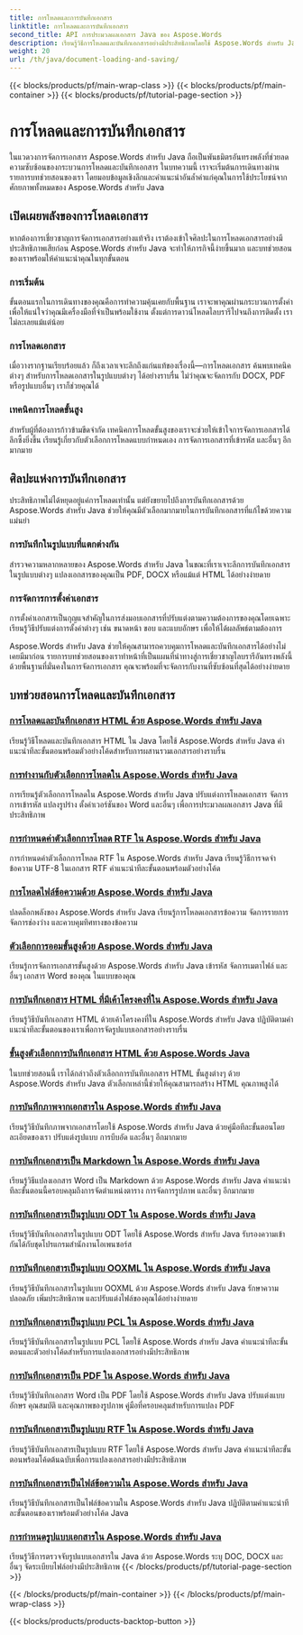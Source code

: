 ```yaml
---
title: การโหลดและการบันทึกเอกสาร
linktitle: การโหลดและการบันทึกเอกสาร
second_title: API การประมวลผลเอกสาร Java ของ Aspose.Words
description: เรียนรู้วิธีการโหลดและบันทึกเอกสารอย่างมีประสิทธิภาพโดยใช้ Aspose.Words สำหรับ Java ในรายการบทช่วยสอนที่ครอบคลุมของเรา เชี่ยวชาญการจัดการเอกสารได้อย่างง่ายดาย
weight: 20
url: /th/java/document-loading-and-saving/
---
```


{{< blocks/products/pf/main-wrap-class >}}
{{< blocks/products/pf/main-container >}}
{{< blocks/products/pf/tutorial-page-section >}}

# การโหลดและการบันทึกเอกสาร



ในแวดวงการจัดการเอกสาร Aspose.Words สำหรับ Java ถือเป็นพันธมิตรอันทรงพลังที่ช่วยลดความซับซ้อนของกระบวนการโหลดและบันทึกเอกสาร ในบทความนี้ เราจะเริ่มต้นการเดินทางผ่านรายการบทช่วยสอนของเรา โดยมอบข้อมูลเชิงลึกและคำแนะนำอันล้ำค่าแก่คุณในการใช้ประโยชน์จากศักยภาพทั้งหมดของ Aspose.Words สำหรับ Java

## เปิดเผยพลังของการโหลดเอกสาร

หากต้องการเชี่ยวชาญการจัดการเอกสารอย่างแท้จริง เราต้องเข้าใจศิลปะในการโหลดเอกสารอย่างมีประสิทธิภาพเสียก่อน Aspose.Words สำหรับ Java จะทำให้ภารกิจนี้ง่ายขึ้นมาก และบทช่วยสอนของเราพร้อมให้คำแนะนำคุณในทุกขั้นตอน

### การเริ่มต้น

ขั้นตอนแรกในการเดินทางของคุณคือการทำความคุ้นเคยกับพื้นฐาน เราจะพาคุณผ่านกระบวนการตั้งค่าเพื่อให้แน่ใจว่าคุณมีเครื่องมือที่จำเป็นพร้อมใช้งาน ตั้งแต่การดาวน์โหลดไลบรารีไปจนถึงการติดตั้ง เราไม่ละเลยแม้แต่น้อย

### การโหลดเอกสาร

เมื่อวางรากฐานเรียบร้อยแล้ว ก็ถึงเวลาเจาะลึกถึงแก่นแท้ของเรื่องนี้—การโหลดเอกสาร ค้นพบเทคนิคต่างๆ สำหรับการโหลดเอกสารในรูปแบบต่างๆ ได้อย่างราบรื่น ไม่ว่าคุณจะจัดการกับ DOCX, PDF หรือรูปแบบอื่นๆ เราก็ช่วยคุณได้

### เทคนิคการโหลดขั้นสูง

สำหรับผู้ที่ต้องการก้าวข้ามขีดจำกัด เทคนิคการโหลดขั้นสูงของเราจะช่วยให้เข้าใจการจัดการเอกสารได้ลึกซึ้งยิ่งขึ้น เรียนรู้เกี่ยวกับตัวเลือกการโหลดแบบกำหนดเอง การจัดการเอกสารที่เข้ารหัส และอื่นๆ อีกมากมาย

## ศิลปะแห่งการบันทึกเอกสาร

ประสิทธิภาพไม่ได้หยุดอยู่แค่การโหลดเท่านั้น แต่ยังขยายไปถึงการบันทึกเอกสารด้วย Aspose.Words สำหรับ Java ช่วยให้คุณมีตัวเลือกมากมายในการบันทึกเอกสารที่แก้ไขด้วยความแม่นยำ

### การบันทึกในรูปแบบที่แตกต่างกัน

สำรวจความหลากหลายของ Aspose.Words สำหรับ Java ในขณะที่เราเจาะลึกการบันทึกเอกสารในรูปแบบต่างๆ แปลงเอกสารของคุณเป็น PDF, DOCX หรือแม้แต่ HTML ได้อย่างง่ายดาย

### การจัดการการตั้งค่าเอกสาร

การตั้งค่าเอกสารเป็นกุญแจสำคัญในการส่งมอบเอกสารที่ปรับแต่งตามความต้องการของคุณโดยเฉพาะ เรียนรู้วิธีปรับแต่งการตั้งค่าต่างๆ เช่น ขนาดหน้า ขอบ และแบบอักษร เพื่อให้ได้ผลลัพธ์ตามต้องการ

Aspose.Words สำหรับ Java ช่วยให้คุณสามารถควบคุมการโหลดและบันทึกเอกสารได้อย่างไม่เคยมีมาก่อน รายการบทช่วยสอนของเราทำหน้าที่เป็นแผนที่นำทางสู่การเชี่ยวชาญไลบรารีอันทรงพลังนี้ ด้วยพื้นฐานที่มั่นคงในการจัดการเอกสาร คุณจะพร้อมที่จะจัดการกับงานที่ซับซ้อนที่สุดได้อย่างง่ายดาย

## บทช่วยสอนการโหลดและบันทึกเอกสาร
### [การโหลดและบันทึกเอกสาร HTML ด้วย Aspose.Words สำหรับ Java](./loading-and-saving-html-documents/)
เรียนรู้วิธีโหลดและบันทึกเอกสาร HTML ใน Java โดยใช้ Aspose.Words สำหรับ Java คำแนะนำทีละขั้นตอนพร้อมตัวอย่างโค้ดสำหรับการผสานรวมเอกสารอย่างราบรื่น
### [การทำงานกับตัวเลือกการโหลดใน Aspose.Words สำหรับ Java](./using-load-options/)
การเรียนรู้ตัวเลือกการโหลดใน Aspose.Words สำหรับ Java ปรับแต่งการโหลดเอกสาร จัดการการเข้ารหัส แปลงรูปร่าง ตั้งค่าเวอร์ชันของ Word และอื่นๆ เพื่อการประมวลผลเอกสาร Java ที่มีประสิทธิภาพ
### [การกำหนดค่าตัวเลือกการโหลด RTF ใน Aspose.Words สำหรับ Java](./configuring-rtf-load-options/)
การกำหนดค่าตัวเลือกการโหลด RTF ใน Aspose.Words สำหรับ Java เรียนรู้วิธีการจดจำข้อความ UTF-8 ในเอกสาร RTF คำแนะนำทีละขั้นตอนพร้อมตัวอย่างโค้ด
### [การโหลดไฟล์ข้อความด้วย Aspose.Words สำหรับ Java](./loading-text-files/)
ปลดล็อกพลังของ Aspose.Words สำหรับ Java เรียนรู้การโหลดเอกสารข้อความ จัดการรายการ จัดการช่องว่าง และควบคุมทิศทางของข้อความ
### [ตัวเลือกการออมขั้นสูงด้วย Aspose.Words สำหรับ Java](./advance-saving-options/)
เรียนรู้การจัดการเอกสารขั้นสูงด้วย Aspose.Words สำหรับ Java เข้ารหัส จัดการเมตาไฟล์ และอื่นๆ เอกสาร Word ของคุณ ในแบบของคุณ
### [การบันทึกเอกสาร HTML ที่มีเค้าโครงคงที่ใน Aspose.Words สำหรับ Java](./saving-html-documents-with-fixed-layout/)
เรียนรู้วิธีบันทึกเอกสาร HTML ด้วยเค้าโครงคงที่ใน Aspose.Words สำหรับ Java ปฏิบัติตามคำแนะนำทีละขั้นตอนของเราเพื่อการจัดรูปแบบเอกสารอย่างราบรื่น
### [ขั้นสูงตัวเลือกการบันทึกเอกสาร HTML ด้วย Aspose.Words Java](./advance-html-documents-saving-options/)
ในบทช่วยสอนนี้ เราได้กล่าวถึงตัวเลือกการบันทึกเอกสาร HTML ขั้นสูงต่างๆ ด้วย Aspose.Words สำหรับ Java ตัวเลือกเหล่านี้ช่วยให้คุณสามารถสร้าง HTML คุณภาพสูงได้
### [การบันทึกภาพจากเอกสารใน Aspose.Words สำหรับ Java](./saving-images-from-documents/)
เรียนรู้วิธีบันทึกภาพจากเอกสารโดยใช้ Aspose.Words สำหรับ Java ด้วยคู่มือทีละขั้นตอนโดยละเอียดของเรา ปรับแต่งรูปแบบ การบีบอัด และอื่นๆ อีกมากมาย
### [การบันทึกเอกสารเป็น Markdown ใน Aspose.Words สำหรับ Java](./saving-documents-as-markdown/)
เรียนรู้วิธีแปลงเอกสาร Word เป็น Markdown ด้วย Aspose.Words สำหรับ Java คำแนะนำทีละขั้นตอนนี้ครอบคลุมถึงการจัดตำแหน่งตาราง การจัดการรูปภาพ และอื่นๆ อีกมากมาย
### [การบันทึกเอกสารเป็นรูปแบบ ODT ใน Aspose.Words สำหรับ Java](./saving-documents-as-odt-format/)
เรียนรู้วิธีบันทึกเอกสารในรูปแบบ ODT โดยใช้ Aspose.Words สำหรับ Java รับรองความเข้ากันได้กับชุดโปรแกรมสำนักงานโอเพนซอร์ส 
### [การบันทึกเอกสารเป็นรูปแบบ OOXML ใน Aspose.Words สำหรับ Java](./saving-documents-as-ooxml-format/)
เรียนรู้วิธีบันทึกเอกสารในรูปแบบ OOXML ด้วย Aspose.Words สำหรับ Java รักษาความปลอดภัย เพิ่มประสิทธิภาพ และปรับแต่งไฟล์ของคุณได้อย่างง่ายดาย 
### [การบันทึกเอกสารเป็นรูปแบบ PCL ใน Aspose.Words สำหรับ Java](./saving-documents-as-pcl-format/)
เรียนรู้วิธีบันทึกเอกสารในรูปแบบ PCL โดยใช้ Aspose.Words สำหรับ Java คำแนะนำทีละขั้นตอนและตัวอย่างโค้ดสำหรับการแปลงเอกสารอย่างมีประสิทธิภาพ
### [การบันทึกเอกสารเป็น PDF ใน Aspose.Words สำหรับ Java](./saving-documents-as-pdf/)
เรียนรู้วิธีบันทึกเอกสาร Word เป็น PDF โดยใช้ Aspose.Words สำหรับ Java ปรับแต่งแบบอักษร คุณสมบัติ และคุณภาพของรูปภาพ คู่มือที่ครอบคลุมสำหรับการแปลง PDF
### [การบันทึกเอกสารเป็นรูปแบบ RTF ใน Aspose.Words สำหรับ Java](./saving-documents-as-rtf-format/)
เรียนรู้วิธีบันทึกเอกสารเป็นรูปแบบ RTF โดยใช้ Aspose.Words สำหรับ Java คำแนะนำทีละขั้นตอนพร้อมโค้ดต้นฉบับเพื่อการแปลงเอกสารอย่างมีประสิทธิภาพ
### [การบันทึกเอกสารเป็นไฟล์ข้อความใน Aspose.Words สำหรับ Java](./saving-documents-as-text-files/)
เรียนรู้วิธีบันทึกเอกสารเป็นไฟล์ข้อความใน Aspose.Words สำหรับ Java ปฏิบัติตามคำแนะนำทีละขั้นตอนของเราพร้อมตัวอย่างโค้ด Java
### [การกำหนดรูปแบบเอกสารใน Aspose.Words สำหรับ Java](./determining-document-format/)
เรียนรู้วิธีการตรวจจับรูปแบบเอกสารใน Java ด้วย Aspose.Words ระบุ DOC, DOCX และอื่นๆ จัดระเบียบไฟล์อย่างมีประสิทธิภาพ
{{< /blocks/products/pf/tutorial-page-section >}}

{{< /blocks/products/pf/main-container >}}
{{< /blocks/products/pf/main-wrap-class >}}

{{< blocks/products/products-backtop-button >}}
